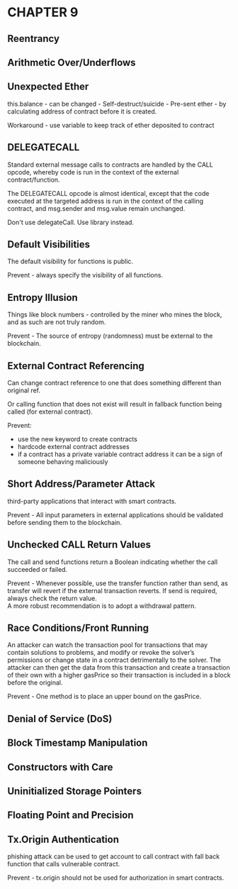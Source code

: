 CHAPTER 9
==========

Reentrancy
----------


Arithmetic Over/Underflows
--------------------------



Unexpected Ether
----------------

this.balance - can be changed
    - Self-destruct/suicide
    - Pre-sent ether - by calculating address of contract before it is created.


Workaround - use variable to keep track of ether deposited to contract


DELEGATECALL
------------

Standard external message calls to contracts are handled by the CALL opcode, whereby code is run in the context of the external contract/function.  

The DELEGATECALL opcode is almost identical, except that the code executed at the targeted address is run in the context of the calling contract, and msg.sender and msg.value remain unchanged. 



Don't use delegateCall. Use library instead.

Default Visibilities
--------------------
The default visibility for functions is public.  


Prevent - always specify the visibility of all functions.


Entropy Illusion
----------------
Things like block numbers - controlled by the miner who mines the block, and as such are not truly random.

Prevent - The source of entropy (randomness) must be external to the blockchain.

External Contract Referencing
-----------------------------
Can change contract reference to one that does something different than original ref.  

Or calling function that does not exist will result in fallback function being called (for external contract).

Prevent:
- use the new keyword to create contracts
- hardcode external contract addresses
- if a contract has a private variable contract address it can be a sign of someone behaving maliciously 

Short Address/Parameter Attack
------------------------------

third-party applications that interact with smart contracts.

Prevent - All input parameters in external applications should be validated before sending them to the blockchain.

Unchecked CALL Return Values
----------------------------
The call and send functions return a Boolean indicating whether the call succeeded or failed.


Prevent - Whenever possible, use the transfer function rather than send, as transfer will revert if the external transaction reverts. If send is required, always check the return value.  
A more robust recommendation is to adopt a withdrawal pattern.

Race Conditions/Front Running
-----------------------------
An attacker can watch the transaction pool for transactions that may contain solutions to problems, and modify or revoke the solver’s permissions or change state in a contract detrimentally to the solver. The attacker can then get the data from this transaction and create a transaction of their own with a higher gasPrice so their transaction is included in a block before the original.

Prevent - 
One method is to place an upper bound on the gasPrice. 


Denial of Service (DoS)
-----------------------


Block Timestamp Manipulation
----------------------------


Constructors with Care
----------------------

Uninitialized Storage Pointers
------------------------------


Floating Point and Precision
----------------------------


Tx.Origin Authentication
------------------------
phishing attack can be used to get account to call contract with fall back function that calls vulnerable contract.

Prevent - tx.origin should not be used for authorization in smart contracts.
